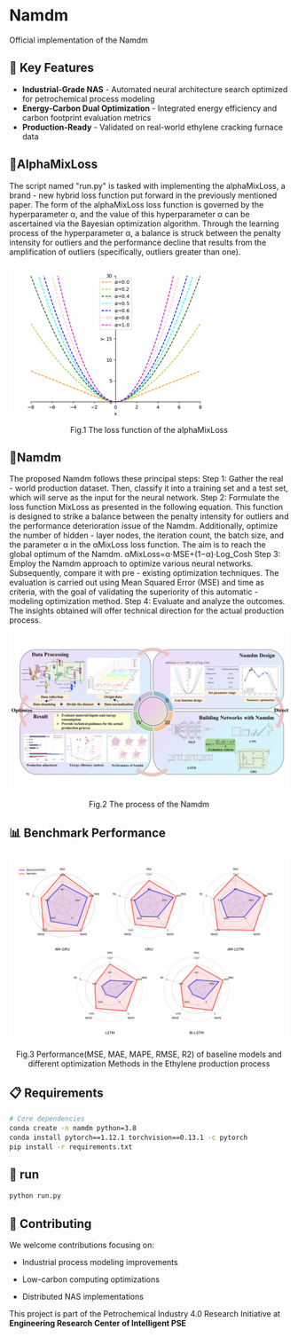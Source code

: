# Namdm

Official implementation of the Namdm

## 🚀 Key Features

- **Industrial-Grade NAS** - Automated neural architecture search optimized for petrochemical process modeling
- **Energy-Carbon Dual Optimization** - Integrated energy efficiency and carbon footprint evaluation metrics
- **Production-Ready** - Validated on real-world ethylene cracking furnace data



## 📜AlphaMixLoss

The script named "run.py" is tasked with implementing the alphaMixLoss, a brand - new hybrid loss function put forward in the previously mentioned paper. The form of the alphaMixLoss loss function is governed by the hyperparameter α, and the value of this hyperparameter α can be ascertained via the Bayesian optimization algorithm. Through the learning process of the hyperparameter α, a balance is struck between the penalty intensity for outliers and the performance decline that results from the amplification of outliers (specifically, outliers greater than one).

![image-20250327212043397](pic/1743086078280.jpg)

<center>
    Fig.1 The loss function of the alphaMixLoss
</center>


## 🔖Namdm

The proposed Namdm follows these principal steps:
Step 1: Gather the real - world production dataset. Then, classify it into a training set and a test set, which will serve as the input for the neural network.
Step 2: Formulate the loss function MixLoss as presented in the following equation. This function is designed to strike a balance between the penalty intensity for outliers and the performance deterioration issue of the Namdm. Additionally, optimize the number of hidden - layer nodes, the iteration count, the batch size, and the parameter α in the αMixLoss loss function. The aim is to reach the global optimum of the Namdm.
αMixLoss=α⋅MSE+(1−α)⋅Log_Cosh
Step 3: Employ the Namdm approach to optimize various neural networks. Subsequently, compare it with pre - existing optimization techniques. The evaluation is carried out using Mean Squared Error (MSE) and time as criteria, with the goal of validating the superiority of this automatic - modeling optimization method.
Step 4: Evaluate and analyze the outcomes. The insights obtained will offer technical direction for the actual production process.

![image-20250327215406501](pic/Namdm.png)

<center>
    Fig.2 The process of the Namdm
</center>


## 📊 Benchmark Performance

![image-20250327215234019](pic/Figure_1.png)

<center>
    Fig.3 Performance(MSE, MAE, MAPE, RMSE, R2) of baseline models and different optimization Methods in the Ethylene production process
</center>



## 📋 Requirements

```bash
# Core dependencies
conda create -n namdm python=3.8
conda install pytorch==1.12.1 torchvision==0.13.1 -c pytorch
pip install -r requirements.txt
```

## 🧪 run

```bash
python run.py
```

## 🤝 Contributing

We welcome contributions focusing on:

+ Industrial process modeling improvements

+ Low-carbon computing optimizations

+ Distributed NAS implementations

This project is part of the Petrochemical Industry 4.0 Research Initiative at **Engineering Research Center of Intelligent PSE**

